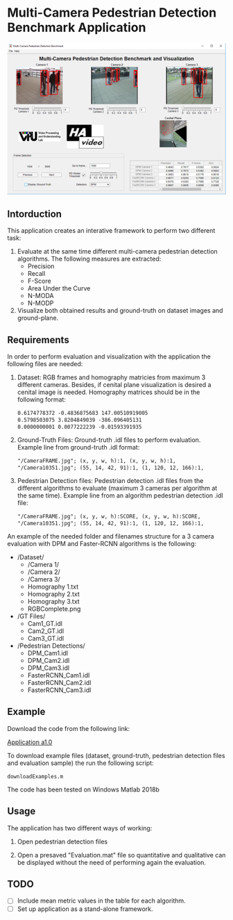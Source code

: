 # Multi-Camera Pedestrian Detection Benchmark Application
![Main App Interface](https://github.com/alexlopezcifuentes/Multi-Camera-Pedestrian-Detection-Benchmark/blob/master/Doc/App%20Example.png)

## Intorduction
This application creates an interative framework to perform two different task:
1. Evaluate at the same time different multi-camera pedestrian detection algorithms. The following measures are extracted:
    * Precision
    * Recall
    * F-Score
    * Area Under the Curve
    * N-MODA
    * N-MODP
2. Visualize both obtained results and ground-truth on dataset images and ground-plane.

## Requirements
In order to perform evaluation and visualization with the application the following files are needed:
1. Dataset: RGB frames and homography matricies from maximum 3 different cameras. Besides, if cenital plane visualization is desired a cenital image is needed. Homography matrices should be in the following format:
    ```
    0.6174778372 -0.4836875683 147.00510919005 
    0.5798503075 3.8204849039 -386.096405131 
    0.0000000001 0.0077222239 -0.01593391935
    ```
2. Ground-Truth Files: Ground-truth .idl files to perform evaluation. Example line from ground-truth .idl format:
    ```
    "/CameraFRAME.jpg"; (x, y, w, h):1, (x, y, w, h):1, 
    "/Camera10351.jpg"; (55, 14, 42, 91):1, (1, 120, 12, 166):1, 
    ```
3. Pedestrian Detection files: Pedestrian detection .idl files from the different algorithms to evaluate (maximum 3 cameras per algorithm at the same time). Example line from an algorithm pedestrian detection .idl file:
    ```
    "/CameraFRAME.jpg"; (x, y, w, h):SCORE, (x, y, w, h):SCORE, 
    "/Camera10351.jpg"; (55, 14, 42, 91):1, (1, 120, 12, 166):1, 
    ```

An example of the needed folder and filenames structure for a 3 camera evaluation with DPM and Faster-RCNN algorithms is the following:
* /Dataset/
  * /Camera 1/
  * /Camera 2/
  * /Camera 3/
  * Homography 1.txt
  * Homography 2.txt
  * Homography 3.txt
  * RGBComplete.png
* /GT Files/
  * Cam1_GT.idl
  * Cam2_GT.idl
  * Cam3_GT.idl
* /Pedestrian Detections/
  * DPM_Cam1.idl
  * DPM_Cam2.idl
  * DPM_Cam3.idl
  * FasterRCNN_Cam1.idl
  * FasterRCNN_Cam2.idl
  * FasterRCNN_Cam3.idl
  
## Example
Download the code from the following link:

[Application a1.0](https://github.com/alexlopezcifuentes/Multi-Camera-Pedestrian-Detection-Benchmark/archive/a1.0.zip)

To download example files (dataset, ground-truth, pedestrian detection files and evaluation sample) the run the following script:

    downloadExamples.m

The code has been tested on Windows Matlab 2018b

## Usage
The application has two different ways of working:
1. Open pedestrian detection files

2. Open a presaved "Evaluation.mat" file so quantitative and qualitative can be displayed without the need of performing again the evaluation.

## TODO
- [ ] Include mean metric values in the table for each algorithm.
- [ ] Set up application as a stand-alone framework.

